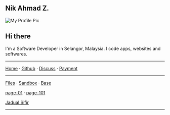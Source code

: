 ## Nik Ahmad Z.

![My Profile Pic](https://avatars0.githubusercontent.com/u/7868782?v=4&s=160)

## Hi there
I'm a Software Developer in Selangor, Malaysia.
I code apps, websites and softwares.

***

[Home][1] &middot;
[Github][2] &middot;
[Discuss][3] &middot;
[Payment](https://nikahmadz.github.io/pay "See payment options")

***

[Files](https://nikahmadz.github.io/files) &middot;
[Sandbox](https://nikahmadz.github.io/sandbox) &middot;
[Base](https://nikahmadz.github.io/base)

[page-01](https://nikahmadz.github.io/page-01) &middot;
[page-101](https://nikahmadz.github.io/page-101)

[Jadual Sifir](https://nikahmadz.github.io/jadual-sifir)

***

[1]:https://nikahmadz.github.io
[2]:https://github.com/nikahmadz
[3]:https://github.com/nikahmadz/nikahmadz.github.io/discussions "Go to Discusssion Room"
